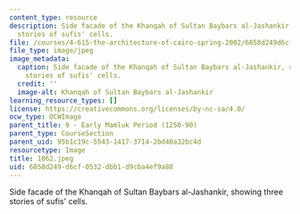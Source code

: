 ```yaml
---
content_type: resource
description: Side facade of the Khanqah of Sultan Baybars al-Jashankir, showing three
  stories of sufis' cells.
file: /courses/4-615-the-architecture-of-cairo-spring-2002/6858d249d6cf0532dbb1d9cba4ef9a88_1062.jpeg
file_type: image/jpeg
image_metadata:
  caption: Side facade of the Khanqah of Sultan Baybars al-Jashankir, showing three
    stories of sufis' cells.
  credit: ''
  image-alt: Khanqah of Sultan Baybars al-Jashankir
learning_resource_types: []
license: https://creativecommons.org/licenses/by-nc-sa/4.0/
ocw_type: OCWImage
parent_title: 9 - Early Mamluk Period (1250-90)
parent_type: CourseSection
parent_uid: 95b1c19c-5543-1417-3714-2bd40a32bc4d
resourcetype: Image
title: 1062.jpeg
uid: 6858d249-d6cf-0532-dbb1-d9cba4ef9a88
---
```

Side facade of the Khanqah of Sultan Baybars al-Jashankir, showing three stories of sufis' cells.